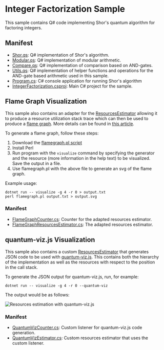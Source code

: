 ﻿---
page_type: sample
languages:
- qsharp
products:
- qdk
description: "This sample uses Q# to factor integers with Shor's algorithm."
urlFragment: integer-factorization
---

# Integer Factorization Sample

This sample contains Q# code implementing Shor's quantum algorithm for
factoring integers.

## Manifest

- [Shor.qs](https://github.com/microsoft/Quantum/blob/main/samples/algorithms/integer-factorization/Shor.qs): Q# implementation of Shor's algorithm.
- [Modular.qs](https://github.com/microsoft/Quantum/blob/main/samples/algorithms/integer-factorization/Modular.qs): Q# implementation of modular arithmetic.
- [Compare.qs](https://github.com/microsoft/Quantum/blob/main/samples/algorithms/integer-factorization/Compare.qs): Q# implementation of comparison based on AND-gates.
- [Utils.qs](https://github.com/microsoft/Quantum/blob/main/samples/algorithms/integer-factorization/Utils.qs): Q# implementation of helper functions and operations for the AND-gate based arithmetic used in this sample.
- [Program.cs](https://github.com/microsoft/Quantum/blob/main/samples/algorithms/integer-factorization/Program.cs): C# console application for running Shor's algorithm
- [IntegerFactorization.csproj](https://github.com/microsoft/Quantum/blob/main/samples/algorithms/integer-factorization/IntegerFactorization.csproj): Main C# project for the sample.

## Flame Graph Visualization

This sample also contains an adapter for the [ResourcesEstimator](https://docs.microsoft.com/azure/quantum/user-guide/machines/resources-estimator) allowing it to produce a resource utilization stack trace which can then be used to produce a [flame graph](https://github.com/brendangregg/FlameGraph). More details can be found in [this article](https://aman3014.medium.com/flame-graphs-for-q-f4f9bb076d88).

To generate a flame graph, follow these steps:

1. Download the [flamegraph.pl script](https://raw.githubusercontent.com/brendangregg/FlameGraph/master/flamegraph.pl)
2. Install Perl
3. Run program with the `visualize` command by specifying the generator and the resource (more information in the help text) to be visualized. Save the output in a file.
4. Use flamegraph.pl with the above file to generate an svg of the flame graph.

Example usage:

```shell
dotnet run -- visualize -g 4 -r 0 > output.txt
perl flamegraph.pl output.txt > output.svg
```

<!-- markdownlint-disable no-duplicate-header -->

### Manifest

- [FlameGraphCounter.cs](https://github.com/microsoft/Quantum/blob/main/samples/algorithms/integer-factorization/FlameGraphCounter.cs): Counter for the adapted resources estimator.
- [FlameGraphResourcesEstimator.cs](https://github.com/microsoft/Quantum/blob/main/samples/algorithms/integer-factorization/FlameGraphResourcesEstimator.cs): The adapted resources estimator.

## quantum-viz.js Visualization

This sample also contains a custom [ResourcesEstimator](https://docs.microsoft.com/azure/quantum/user-guide/machines/resources-estimator) that generates JSON code to be used with [quantum-viz.js](https://github.com/microsoft/quantum-viz.js).  This contains both the hierarchy of the implementation as well as the resources with respect to the position in the call stack.

To generate the JSON output for quantum-viz.js, run, for example:

```shell
dotnet run -- visualize -g 4 -r 0 --quantum-viz
```

The output would be as follows:

![Resources estimation with quantum-viz.js](https://devblogs.microsoft.com/qsharp/wp-content/uploads/sites/28/2021/12/post.gif)

<!-- markdownlint-disable no-duplicate-header -->

### Manifest

- [QuantumVizCounter.cs](QuantumVizCounter.cs): Custom listener for quantum-viz.js code generation.
- [QuantumVizEstimator.cs](QuantumVizEstimator.cs): Custom resources estimator that uses the custom listener.
